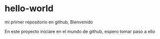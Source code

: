 # hello-world
mi primer repositorio en github, Bienvenido

En este proyecto iniciare en el mundo de github, espero tomar paso a ello
